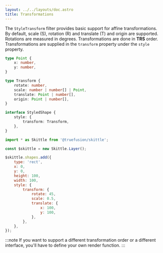 ```yaml
---
layout: ../../layouts/doc.astro
title: Transformations
---
```


The `StyleTransform` filter provides basic support for affine transformations.
By default, scale (S), rotation (R) and translate (T) and origin are supported.
Rotations are measured in degrees.
Transformations are done in **TRS** order.
Transformations are supplied in the `transform` property under the `style` property.

```ts
type Point {
	x: number,
	y: number,
}

type Transform {
	rotate: number,
	scale: number | number[] | Point,
	translate: Point | number[],
	origin: Point | number[],
}

interface StyledShape {
	style: {
		transform: Transform,
	},
}
```

```js
import * as Skittle from '@truefusion/skittle';

const $skittle = new Skittle.Layer();

$skittle.shapes.add({
	type: 'rect',
	x: 0,
	y: 0,
	height: 100,
	width: 100,
	style: {
		transform: {
			rotate: 45,
			scale: 0.5,
			translate: {
				x: 100,
				y: 100,
			},
		},
	},
});
```

:::note
If you want to support a different transformation order or a different interface, you'll have to define your own render function. 
:::

